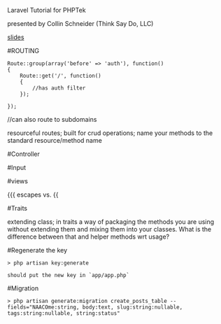 Laravel Tutorial for PHPTek

presented by Collin Schneider (Think Say Do, LLC)

[slides]( http://thinksaydo.com/phptek-laravel.pdf)

#ROUTING

	Route::group(array('before' => 'auth'), function()
	{
    	Route::get('/', function()
    	{
        	//has auth filter
    	});

	});

//can also route to subdomains

resourceful routes; built for crud operations; name your methods to the standard resource/method name


#Controller

#Input

#views

{{{ escapes vs. {{ 

#Traits

extending class; in traits a way of packaging the methods you are using without extending them and mixing them into your classes.  What is the difference between that and helper methods wrt usage?

#Regenerate the key

	> php artisan key:generate
	
	should put the new key in `app/app.php`
	
	
#Migration

	> php artisan generate:migration create_posts_table --fields="NAACOme:string, body:text, slug:string:nullable, tags:string:nullable, string:status"


